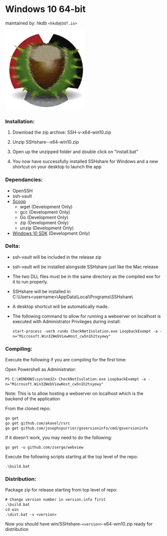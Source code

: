 # Windows 10 64-bit

maintained by: hkdb `<hkdb@3df.io>`

![SSHshare](../SSHshare-icon.png)

### Installation:

1. Download the zip archive: SSH-v<version>-x64-win10.zip

2. Unzip SSHshare-<version>-x64-win10.zip

3. Open up the unzipped folder and double click on "install.bat"

4. You now have successfully installed SSHshare for Windows and a new shortcut on your desktop to launch the app

### Dependancies:

- OpenSSH
- ssh-vault
- [Scoop](https://scoop.sh)
    - wget (Development Only)
    - gcc (Development Only)
    - Go (Development Only)
    - zip (Development Only)
    - unzip (Development Only)
- [Windows 10 SDK](https://developer.microsoft.com/en-US/windows/downloads/windows-10-sdk/) (Development Only)

### Delta:

- ssh-vault will be included in the release zip

- ssh-vault will be installed alongside SSHshare just like the Mac release

- The two DLL files must be in the same directory as the compiled exe for it to run properly.

- SSHshare will be installed in C:\Users\<username>\AppData\Local\Programs\SSHshare\

- A desktop shortcut will be automatically made.

- The following command to allow for running a webserver on localhost is executed with Administrator Privileges during install:
  ```
  start-process -verb runAs CheckNetIsolation.exe LoopbackExempt -a -n="Microsoft.Win32WebViewHost_cw5n1h2txyewy"
  ```

### Compiling:

Execute the following if you are compiling for the first time:

Open Powershell as Administrator:
```
PS C:\WINDOWS\system32> CheckNetIsolation.exe LoopbackExempt -a -n="Microsoft.Win32WebViewHost_cw5n1h2txyewy"
```
Note: This is to allow hosting a webserver on localhost which is the backend of the application

From the cloned repo:

```
go get
go get github.com/akavel/rsrc
go get github.com/josephspurrier/goversioninfo/cmd/goversioninfo
```

If it doesn't work, you may need to do the following:
```
go get -u github.com/zserge/webview
```
Execute the following scripts starting at the top level of the repo:

```
.\build.bat
```

### Distribution:

Package zip for release starting from top level of repo:

```
# Change version number in version.info first
.\build.bat
cd win
.\dist.bat -v <version>
```
Now you should have win/SSHshare-`<version>`-x64-win10.zip ready for distribution